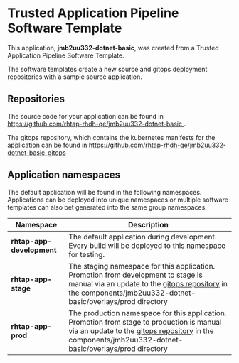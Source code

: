 # Trusted Application Pipeline Software Template

This application, **jmb2uu332-dotnet-basic**, was created from a Trusted Application Pipeline Software Template.

The software templates create a new source and gitops deployment repositories with a sample source application. 

## Repositories

The source code for your application can be found in [https://github.com/rhtap-rhdh-qe/jmb2uu332-dotnet-basic ](https://github.com/rhtap-rhdh-qe/jmb2uu332-dotnet-basic ).
 
The gitops repository, which contains the kubernetes manifests for the application can be found in 
[https://github.com/rhtap-rhdh-qe/jmb2uu332-dotnet-basic-gitops ](https://github.com/rhtap-rhdh-qe/jmb2uu332-dotnet-basic-gitops ) 

## Application namespaces 

The default application will be found in the following namespaces. Applications can be deployed into unique namespaces or multiple software templates can also bet generated into the same group namespaces.  

|  Namespace   |  Description   |  
| -------- | -------- |   
| **rhtap-app-development** | The default application during development. Every build will be deployed to this namespace for testing. | 
| **rhtap-app-stage** | The staging namespace for this application. Promotion from development to stage is manual via an update to the [gitops repository](https://github.com/rhtap-rhdh-qe/jmb2uu332-dotnet-basic-gitops ) in the components/jmb2uu332-dotnet-basic/overlays/prod directory |  
| **rhtap-app-prod** | The production namespace for this application. Promotion from stage to production is manual via an update to the [gitops repository](https://github.com/rhtap-rhdh-qe/jmb2uu332-dotnet-basic-gitops ) in the components/jmb2uu332-dotnet-basic/overlays/prod directory | 